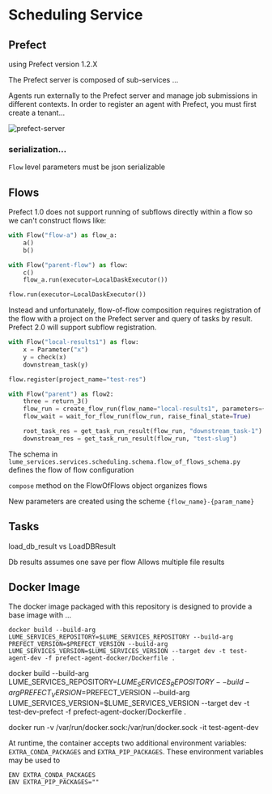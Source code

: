 # Scheduling Service


## Prefect

using Prefect version 1.2.X

The Prefect server is composed of sub-services ...


Agents run externally to the Prefect server and manage job submissions in different contexts. In order to register an agent with Prefect, you must first create a tenant...



![prefect-server](https://docs.prefect.io/orchestration/server/server-diagram.svg)





### serialization...
`Flow` level parameters must be json serializable





## Flows
Prefect 1.0 does not support running of subflows directly within a flow so we can't construct flows like:
```python
with Flow("flow-a") as flow_a:
    a()
    b()

with Flow("parent-flow") as flow:
    c()
    flow_a.run(executor=LocalDaskExecutor())

flow.run(executor=LocalDaskExecutor())
```

Instead and unfortunately, flow-of-flow composition requires registration of the flow with a project on the Prefect server and query of tasks by result. Prefect 2.0 will support subflow registration.

```python
with Flow("local-results1") as flow:
    x = Parameter("x")
    y = check(x)
    downstream_task(y)

flow.register(project_name="test-res")

with Flow("parent") as flow2:
    three = return_3()
    flow_run = create_flow_run(flow_name="local-results1", parameters={"x": three})
    flow_wait = wait_for_flow_run(flow_run, raise_final_state=True)

    root_task_res = get_task_run_result(flow_run, "downstream_task-1")
    downstream_res = get_task_run_result(flow_run, "test-slug")
```


The schema in `lume_services.services.scheduling.schema.flow_of_flows_schema.py` defines the flow of flow configuration

`compose` method on the FlowOfFlows object organizes flows

New parameters are created using the scheme `{flow_name}-{param_name}`


## Tasks
load_db_result vs LoadDBResult


Db results assumes one save per flow
Allows multiple file results



## Docker Image

The docker image packaged with this repository is designed to provide a base image with ...

```
docker build --build-arg LUME_SERVICES_REPOSITORY=$LUME_SERVICES_REPOSITORY --build-arg PREFECT_VERSION=$PREFECT_VERSION --build-arg LUME_SERVICES_VERSION=$LUME_SERVICES_VERSION --target dev -t test-agent-dev -f prefect-agent-docker/Dockerfile .
```


docker build --build-arg LUME_SERVICES_REPOSITORY=$LUME_SERVICES_REPOSITORY --build-arg PREFECT_VERSION=$PREFECT_VERSION --build-arg LUME_SERVICES_VERSION=$LUME_SERVICES_VERSION --target dev -t test-dev-prefect -f prefect-agent-docker/Dockerfile .

docker run -v /var/run/docker.sock:/var/run/docker.sock -it test-agent-dev

At runtime, the container accepts two additional environment variables: `EXTRA_CONDA_PACKAGES` and `EXTRA_PIP_PACKAGES`. These environment variables may be used to

```
ENV EXTRA_CONDA_PACKAGES
ENV EXTRA_PIP_PACKAGES=""
```
